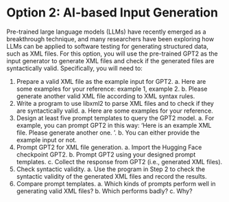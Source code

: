 # Option 2: AI-based Input Generation


Pre-trained large language models (LLMs) have recently emerged as a breakthrough technique,
and many researchers have been exploring how LLMs can be applied to software testing for
generating structured data, such as XML files.
For this option, you will use the pre-trained GPT2 as the input generator to generate XML files
and check if the generated files are syntactically valid. Specifically, you will need to:
1. Prepare a valid XML file as the example input for GPT2.
a. Here are some examples for your reference: example 1, example 2.
b. Please generate another valid XML file according to XML syntax rules.
2. Write a program to use libxml2 to parse XML files and to check if they are syntactically
valid.
a. Here are some examples for your reference.
3. Design at least five prompt templates to query the GPT2 model.
a. For example, you can prompt GPT2 in this way: ‘Here is an example XML file.
Please generate another one. <sample-xml>’.
b. You can either provide the example input or not.
4. Prompt GPT2 for XML file generation.
a. Import the Hugging Face checkpoint GPT2.
b. Prompt GPT2 using your designed prompt templates.
c. Collect the response from GPT2 (i.e., generated XML files).
5. Check syntactic validity.
a. Use the program in Step 2 to check the syntactic validity of the generated XML
files and record the results.
6. Compare prompt templates.
a. Which kinds of prompts perform well in generating valid XML files?
b. Which performs badly?
c. Why?
